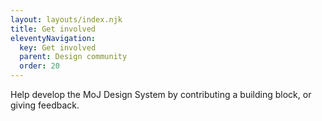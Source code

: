 ```yaml
---
layout: layouts/index.njk
title: Get involved
eleventyNavigation:
  key: Get involved
  parent: Design community
  order: 20
---
```


Help develop the MoJ Design System by contributing a building block, or giving feedback.
